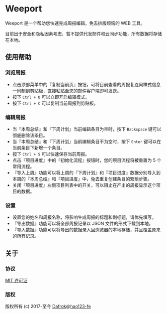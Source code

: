# Weeport

Weeport 是一个帮助您快速完成周报编辑，免去排版烦恼的 WEB 工具。

目前出于安全和隐私因素考虑，暂不提供代发邮件和云同步功能，所有数据将存储在本地。

## 使用帮助

### 浏览周报

- 点击顶部菜单中的『复制当前页』按钮，可将目前查看的周报复连同样式信息一同制到剪贴板，直接粘贴至您的邮件客户端即可发送。
- 按下 `Ctrl + O` 可以立即开启编辑模式。
- 按下 `Ctrl + C` 可以复制当前周报到剪贴板。

### 编辑周报

- 当『本周总结』和『下周计划』当前编辑条目为空时，按下 `Backspace` 键可以彻底删除该条目。
- 当『本周总结』和『下周计划』当前编辑条目不为空时，按下 `Enter` 键可以在当前条目下新增一个条目。
- 按下 `Ctrl + S` 可以快速保存当前周报。
- 点击『项目进度』中的『初始化流程』按钮时，您的项目流程将被重置为 5 个常用流程。
- 『导入上周』功能可以将上周的『下周计划』和『项目进度』数据分别导入到本周的『本周总结』和『项目进度』中，免去重复创建条目的繁琐步骤。
- 关闭『项目进度』左侧项目列表中的开关，可以阻止在产出的周报显示这个项目的数据。

### 设置

- 设置您的姓名和周报名称，将影响生成周报的标题和副标题，请优先填写。
- 『导出数据』功能可以将全部周报记录以 JSON 文件的形式下载到本地。
- 『导入数据』功能可以将导出的数据录入回浏览器的本地存储，并且覆盖原来的所有记录。

## 关于

### 协议

[MIT 许可证](https://opensource.org/licenses/MIT)

### 版权

版权所有 (c) 2017-至今 [Dafrok](https://github.com/Dafrok)@[hao123-fe](https://github.com/hao123-fe)